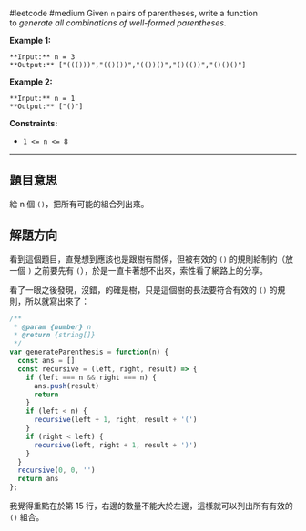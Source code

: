 #leetcode #medium 
Given `n` pairs of parentheses, write a function to _generate all combinations of well-formed parentheses_.

**Example 1:**

```
**Input:** n = 3
**Output:** ["((()))","(()())","(())()","()(())","()()()"]
```

**Example 2:**

```
**Input:** n = 1
**Output:** ["()"]
```

**Constraints:**

-   `1 <= n <= 8`

---

## 題目意思
給 n 個 `()`，把所有可能的組合列出來。

## 解題方向
看到這個題目，直覺想到應該也是跟樹有關係，但被有效的 `()` 的規則給制約（放一個 `)` 之前要先有 `(`），於是一直卡著想不出來，索性看了網路上的分享。

看了一眼之後發現，沒錯，的確是樹，只是這個樹的長法要符合有效的 `()` 的規則，所以就寫出來了：

```javascript nums{15}
/**
 * @param {number} n
 * @return {string[]}
 */
var generateParenthesis = function(n) {
  const ans = []
  const recursive = (left, right, result) => {
    if (left === n && right === n) {
      ans.push(result)
      return
    }
    if (left < n) {
      recursive(left + 1, right, result + '(')
    }
    if (right < left) {
      recursive(left, right + 1, result + ')')
    }
  }
  recursive(0, 0, '')
  return ans
};
```

我覺得重點在於第 15 行，右邊的數量不能大於左邊，這樣就可以列出所有有效的 `()` 組合。
